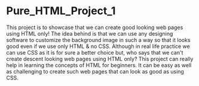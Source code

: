 # Pure_HTML_Project_1
This project is to showcase that we can create good looking web pages using HTML only! The idea behind is that we can use any designing software to 
customize the background image in such a way so that it looks good even if we use only HTML & no CSS. Although in real life practice we can use CSS
as it is for sure a better choice but, who says that we can't create descent looking web pages using HTML only? This project can really help in learning
the concepts of HTML for beginners. It can be easy as well as challenging to create such web pages that can look as good as using CSS.

